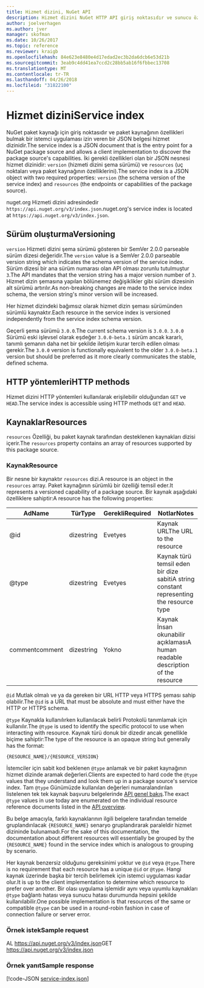 ```yaml
---
title: Hizmet dizini, NuGet API
description: Hizmet dizini NuGet HTTP API giriş noktasıdır ve sunucu özelliklerini numaralandırır.
author: joelverhagen
ms.author: jver
manager: skofman
ms.date: 10/26/2017
ms.topic: reference
ms.reviewer: kraigb
ms.openlocfilehash: 84e623e8480e4d17edad2ec3b2da6dcb6e53d21b
ms.sourcegitcommit: 3eab9c4dd41ea7ccd2c28bb5ab16f6fbbec13708
ms.translationtype: MT
ms.contentlocale: tr-TR
ms.lasthandoff: 04/26/2018
ms.locfileid: "31822100"
---
```

# <a name="service-index"></a><span data-ttu-id="a14b0-103">Hizmet dizini</span><span class="sxs-lookup"><span data-stu-id="a14b0-103">Service index</span></span>

<span data-ttu-id="a14b0-104">NuGet paket kaynağı için giriş noktasıdır ve paket kaynağının özellikleri bulmak bir istemci uygulaması izin veren bir JSON belgesi hizmet dizinidir.</span><span class="sxs-lookup"><span data-stu-id="a14b0-104">The service index is a JSON document that is the entry point for a NuGet package source and allows a client implementation to discover the package source's capabilities.</span></span> <span data-ttu-id="a14b0-105">İki gerekli özellikleri olan bir JSON nesnesi hizmet dizinidir: `version` (hizmeti dizini şema sürümü) ve `resources` (uç noktaları veya paket kaynağının özelliklerini).</span><span class="sxs-lookup"><span data-stu-id="a14b0-105">The service index is a JSON object with two required properties: `version` (the schema version of the service index) and `resources`  (the endpoints or capabilities of the package source).</span></span>

<span data-ttu-id="a14b0-106">nuget.org Hizmeti dizini adresindedir `https://api.nuget.org/v3/index.json`.</span><span class="sxs-lookup"><span data-stu-id="a14b0-106">nuget.org's service index is located at `https://api.nuget.org/v3/index.json`.</span></span>

## <a name="versioning"></a><span data-ttu-id="a14b0-107">Sürüm oluşturma</span><span class="sxs-lookup"><span data-stu-id="a14b0-107">Versioning</span></span>

<span data-ttu-id="a14b0-108">`version` Hizmeti dizini şema sürümü gösteren bir SemVer 2.0.0 parseable sürüm dizesi değeridir.</span><span class="sxs-lookup"><span data-stu-id="a14b0-108">The `version` value is a SemVer 2.0.0 parseable version string which indicates the schema version of the service index.</span></span> <span data-ttu-id="a14b0-109">Sürüm dizesi bir ana sürüm numarası olan API olması zorunlu tutulmuştur `3`.</span><span class="sxs-lookup"><span data-stu-id="a14b0-109">The API mandates that the version string has a major version number of `3`.</span></span> <span data-ttu-id="a14b0-110">Hizmet dizin şemasına yapılan bölünemez değişiklikler gibi sürüm dizesinin alt sürümü artırılır.</span><span class="sxs-lookup"><span data-stu-id="a14b0-110">As non-breaking changes are made to the service index schema, the version string's minor version will be increased.</span></span>

<span data-ttu-id="a14b0-111">Her hizmet dizindeki bağımsız olarak hizmet dizin şeması sürümünden sürümlü kaynaktır.</span><span class="sxs-lookup"><span data-stu-id="a14b0-111">Each resource in the service index is versioned independently from the service index schema version.</span></span>

<span data-ttu-id="a14b0-112">Geçerli şema sürümü `3.0.0`.</span><span class="sxs-lookup"><span data-stu-id="a14b0-112">The current schema version is `3.0.0`.</span></span> <span data-ttu-id="a14b0-113">`3.0.0` Sürümü eski işlevsel olarak eşdeğer `3.0.0-beta.1` sürüm ancak kararlı, tanımlı şemanın daha net bir şekilde iletişim kurar tercih edilen olması gerekir.</span><span class="sxs-lookup"><span data-stu-id="a14b0-113">The `3.0.0` version is functionally equivalent to the older `3.0.0-beta.1` version but should be preferred as it more clearly communicates the stable, defined schema.</span></span>

## <a name="http-methods"></a><span data-ttu-id="a14b0-114">HTTP yöntemleri</span><span class="sxs-lookup"><span data-stu-id="a14b0-114">HTTP methods</span></span>

<span data-ttu-id="a14b0-115">Hizmet dizini HTTP yöntemleri kullanılarak erişilebilir olduğundan `GET` ve `HEAD`.</span><span class="sxs-lookup"><span data-stu-id="a14b0-115">The service index is accessible using HTTP methods `GET` and `HEAD`.</span></span>

## <a name="resources"></a><span data-ttu-id="a14b0-116">Kaynaklar</span><span class="sxs-lookup"><span data-stu-id="a14b0-116">Resources</span></span>

<span data-ttu-id="a14b0-117">`resources` Özelliği, bu paket kaynak tarafından desteklenen kaynakları dizisi içerir.</span><span class="sxs-lookup"><span data-stu-id="a14b0-117">The `resources` property contains an array of resources supported by this package source.</span></span>

### <a name="resource"></a><span data-ttu-id="a14b0-118">Kaynak</span><span class="sxs-lookup"><span data-stu-id="a14b0-118">Resource</span></span>

<span data-ttu-id="a14b0-119">Bir nesne bir kaynaktır `resources` dizi.</span><span class="sxs-lookup"><span data-stu-id="a14b0-119">A resource is an object in the `resources` array.</span></span> <span data-ttu-id="a14b0-120">Paket kaynağının sürümlü bir özelliği temsil eder.</span><span class="sxs-lookup"><span data-stu-id="a14b0-120">It represents a versioned capability of a package source.</span></span> <span data-ttu-id="a14b0-121">Bir kaynak aşağıdaki özelliklere sahiptir:</span><span class="sxs-lookup"><span data-stu-id="a14b0-121">A resource has the following properties:</span></span>

<span data-ttu-id="a14b0-122">Ad</span><span class="sxs-lookup"><span data-stu-id="a14b0-122">Name</span></span>          | <span data-ttu-id="a14b0-123">Tür</span><span class="sxs-lookup"><span data-stu-id="a14b0-123">Type</span></span>   | <span data-ttu-id="a14b0-124">Gerekli</span><span class="sxs-lookup"><span data-stu-id="a14b0-124">Required</span></span> | <span data-ttu-id="a14b0-125">Notlar</span><span class="sxs-lookup"><span data-stu-id="a14b0-125">Notes</span></span>
------------- | ------ | -------- | -----
@id           | <span data-ttu-id="a14b0-126">dize</span><span class="sxs-lookup"><span data-stu-id="a14b0-126">string</span></span> | <span data-ttu-id="a14b0-127">Evet</span><span class="sxs-lookup"><span data-stu-id="a14b0-127">yes</span></span>      | <span data-ttu-id="a14b0-128">Kaynak URL</span><span class="sxs-lookup"><span data-stu-id="a14b0-128">The URL to the resource</span></span>
@type         | <span data-ttu-id="a14b0-129">dize</span><span class="sxs-lookup"><span data-stu-id="a14b0-129">string</span></span> | <span data-ttu-id="a14b0-130">Evet</span><span class="sxs-lookup"><span data-stu-id="a14b0-130">yes</span></span>      | <span data-ttu-id="a14b0-131">Kaynak türü temsil eden bir dize sabiti</span><span class="sxs-lookup"><span data-stu-id="a14b0-131">A string constant representing the resource type</span></span>
<span data-ttu-id="a14b0-132">comment</span><span class="sxs-lookup"><span data-stu-id="a14b0-132">comment</span></span>       | <span data-ttu-id="a14b0-133">dize</span><span class="sxs-lookup"><span data-stu-id="a14b0-133">string</span></span> | <span data-ttu-id="a14b0-134">Yok</span><span class="sxs-lookup"><span data-stu-id="a14b0-134">no</span></span>       | <span data-ttu-id="a14b0-135">Kaynak İnsan okunabilir açıklaması</span><span class="sxs-lookup"><span data-stu-id="a14b0-135">A human readable description of the resource</span></span>

<span data-ttu-id="a14b0-136">`@id` Mutlak olmalı ve ya da gereken bir URL HTTP veya HTTPS şeması sahip olabilir.</span><span class="sxs-lookup"><span data-stu-id="a14b0-136">The `@id` is a URL that must be absolute and must either have the HTTP or HTTPS schema.</span></span>

<span data-ttu-id="a14b0-137">`@type` Kaynakla kullanılırken kullanılacak belirli Protokolü tanımlamak için kullanılır.</span><span class="sxs-lookup"><span data-stu-id="a14b0-137">The `@type` is used to identify the specific protocol to use when interacting with resource.</span></span> <span data-ttu-id="a14b0-138">Kaynak türü donuk bir dizedir ancak genellikle biçime sahiptir:</span><span class="sxs-lookup"><span data-stu-id="a14b0-138">The type of the resource is an opaque string but generally has the format:</span></span>

    {RESOURCE_NAME}/{RESOURCE_VERSION}

<span data-ttu-id="a14b0-139">İstemciler için sabit kod beklenen `@type` anlamak ve bir paket kaynağının hizmet dizinde aramak değerleri.</span><span class="sxs-lookup"><span data-stu-id="a14b0-139">Clients are expected to hard code the `@type` values that they understand and look them up in a package source's service index.</span></span> <span data-ttu-id="a14b0-140">Tam `@type` Günümüzde kullanılan değerleri numaralandırılan listelenen tek tek kaynak başvuru belgelerinde [API genel bakış](overview.md#resources-and-schema).</span><span class="sxs-lookup"><span data-stu-id="a14b0-140">The exact `@type` values in use today are enumerated on the individual resource reference documents listed in the [API overview](overview.md#resources-and-schema).</span></span>

<span data-ttu-id="a14b0-141">Bu belge amacıyla, farklı kaynaklarının ilgili belgelere tarafından temelde gruplandırılacak `{RESOURCE_NAME}` senaryo gruplandırarak paraleldir hizmet dizininde bulunamadı.</span><span class="sxs-lookup"><span data-stu-id="a14b0-141">For the sake of this documentation, the documentation about different resources will essentially be grouped by the `{RESOURCE_NAME}` found in the service index which is analogous to grouping by scenario.</span></span> 

<span data-ttu-id="a14b0-142">Her kaynak benzersiz olduğunu gereksinimi yoktur ve `@id` veya `@type`.</span><span class="sxs-lookup"><span data-stu-id="a14b0-142">There is no requirement that each resource has a unique `@id` or `@type`.</span></span> <span data-ttu-id="a14b0-143">Hangi kaynak üzerinde başka bir tercih belirlemek için istemci uygulaması kadar olur.</span><span class="sxs-lookup"><span data-stu-id="a14b0-143">It is up to the client implementation to determine which resource to prefer over another.</span></span> <span data-ttu-id="a14b0-144">Bir olası uygulama işlemidir aynı veya uyumlu kaynakları `@type` bağlantı hatası veya sunucu hatası durumunda hepsini şekilde kullanılabilir.</span><span class="sxs-lookup"><span data-stu-id="a14b0-144">One possible implementation is that resources of the same or compatible `@type` can be used in a round-robin fashion in case of connection failure or server error.</span></span>

### <a name="sample-request"></a><span data-ttu-id="a14b0-145">Örnek istek</span><span class="sxs-lookup"><span data-stu-id="a14b0-145">Sample request</span></span>

<span data-ttu-id="a14b0-146">AL https://api.nuget.org/v3/index.json</span><span class="sxs-lookup"><span data-stu-id="a14b0-146">GET https://api.nuget.org/v3/index.json</span></span>

### <a name="sample-response"></a><span data-ttu-id="a14b0-147">Örnek yanıt</span><span class="sxs-lookup"><span data-stu-id="a14b0-147">Sample response</span></span>

[!code-JSON [service-index.json](./_data/service-index.json)]

